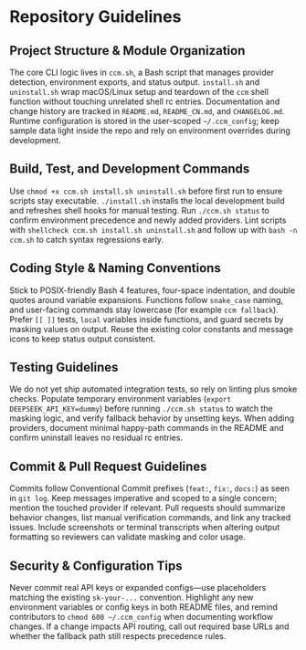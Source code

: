 # Repository Guidelines

## Project Structure & Module Organization
The core CLI logic lives in `ccm.sh`, a Bash script that manages provider detection, environment exports, and status output. `install.sh` and `uninstall.sh` wrap macOS/Linux setup and teardown of the `ccm` shell function without touching unrelated shell rc entries. Documentation and change history are tracked in `README.md`, `README_CN.md`, and `CHANGELOG.md`. Runtime configuration is stored in the user-scoped `~/.ccm_config`; keep sample data light inside the repo and rely on environment overrides during development.

## Build, Test, and Development Commands
Use `chmod +x ccm.sh install.sh uninstall.sh` before first run to ensure scripts stay executable. `./install.sh` installs the local development build and refreshes shell hooks for manual testing. Run `./ccm.sh status` to confirm environment precedence and newly added providers. Lint scripts with `shellcheck ccm.sh install.sh uninstall.sh` and follow up with `bash -n ccm.sh` to catch syntax regressions early.

## Coding Style & Naming Conventions
Stick to POSIX-friendly Bash 4 features, four-space indentation, and double quotes around variable expansions. Functions follow `snake_case` naming, and user-facing commands stay lowercase (for example `ccm fallback`). Prefer `[[ ]]` tests, `local` variables inside functions, and guard secrets by masking values on output. Reuse the existing color constants and message icons to keep status output consistent.

## Testing Guidelines
We do not yet ship automated integration tests, so rely on linting plus smoke checks. Populate temporary environment variables (`export DEEPSEEK_API_KEY=dummy`) before running `./ccm.sh status` to watch the masking logic, and verify fallback behavior by unsetting keys. When adding providers, document minimal happy-path commands in the README and confirm uninstall leaves no residual rc entries.

## Commit & Pull Request Guidelines
Commits follow Conventional Commit prefixes (`feat:`, `fix:`, `docs:`) as seen in `git log`. Keep messages imperative and scoped to a single concern; mention the touched provider if relevant. Pull requests should summarize behavior changes, list manual verification commands, and link any tracked issues. Include screenshots or terminal transcripts when altering output formatting so reviewers can validate masking and color usage.

## Security & Configuration Tips
Never commit real API keys or expanded configs—use placeholders matching the existing `sk-your-...` convention. Highlight any new environment variables or config keys in both README files, and remind contributors to `chmod 600 ~/.ccm_config` when documenting workflow changes. If a change impacts API routing, call out required base URLs and whether the fallback path still respects precedence rules.
